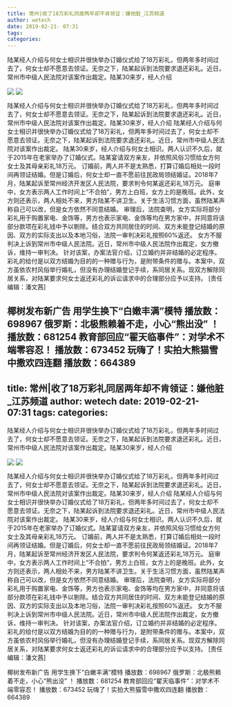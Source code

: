 ```yaml
---
title: 常州|收了18万彩礼同居两年却不肯领证：嫌他脏_江苏频道
author: wetech
date: 2019-02-21- 07:31
tags: 
categories: 
---
```

陆某经人介绍与何女士相识并很快举办订婚仪式给了18万彩礼，但两年多时间过去了，何女士却不愿意去领证。无奈之下，陆某起诉到法院要求退还彩礼。近日，常州市中级人民法院对该案作出裁定。陆某30来岁，经人介绍
<!-- more -->
                
<img align="center" border="0" src="http://p1.ifengimg.com/a/2019_08/0ff187f04e921ba_size26_w580_h367.jpg" />
                
<img align="center" border="0" src="http://p2.ifengimg.com/a/2016/0810/204c433878d5cf9size1_w16_h16.png" />
                
            
陆某经人介绍与何女士相识并很快举办订婚仪式给了18万彩礼，但两年多时间过去了，何女士却不愿意去领证。无奈之下，陆某起诉到法院要求退还彩礼。近日，常州市中级人民法院对该案作出裁定。陆某30来岁，经人介绍
陆某经人介绍与何女士相识并很快举办订婚仪式给了18万彩礼，但两年多时间过去了，何女士却不愿意去领证。无奈之下，陆某起诉到法院要求退还彩礼。近日，常州市中级人民法院对该案作出裁定。
陆某30来岁，经人介绍与何女士相识。两人认识不久后，就于2015年在老家举办了订婚仪式。陆某宴请双方亲友，并依照风俗习惯给女方何女士及其母亲彩礼18万元。
订婚前，两人并不是太熟悉，打算订婚后相处一段时间再领证结婚。但是订婚后，何女士却一直不愿前往民政局领结婚证。2018年7月，陆某起诉至常州经济开发区人民法院，要求判令何某返还彩礼18万元。
庭审中，女方表示两人工作时间上“不合拍”，男方上白班，女方上的是晚班。此外，女方则还表示，两人相处不来，男方陆某不讲卫生。关于生活习惯方面，虽然陆某声称自己可以改，但是女方依然不同意结婚。
审理后，法院查明，女方实际将部分彩礼用于购置家电、金饰等，男方也表示家电、金饰等均在男方家中，并同意将该部分款项在彩礼钱中予以剔除。结合双方共同居住的时间、双方未能登记结婚的原因、双方的实际支出以及本地习俗，法院一审判决彩礼按照60%返还。
女方不服判决上诉到常州市中级人民法院。近日，常州市中级人民法院作出裁定，女方撤诉，维持一审判决。
针对该案，办案法官介绍，订立婚约并非结婚的必定程序。彩礼的给付是以双方结婚为目的的一种赠与行为，是附带条件的赠与。本案中，双方虽依农村风俗举行婚礼，但没有办理结婚登记手续，系同居关系。现双方解除同居关系，对陆某要求何女士返还彩礼的诉讼请求中的合理部分应予以支持。
[责任编辑：潘文茜]
            
椰树发布新广告 用学生换下“白嫩丰满”模特
播放数：698967
俄罗斯：北极熊赖着不走，小心“熊出没” ！
播放数：681254
教育部回应“翟天临事件”：对学术不端零容忍！
播放数：673452
玩嗨了！实拍大熊猫雪中撒欢四连翻
播放数：664389
---
title: 常州|收了18万彩礼同居两年却不肯领证：嫌他脏_江苏频道
author: wetech
date: 2019-02-21- 07:31
tags: 
categories: 
---
陆某经人介绍与何女士相识并很快举办订婚仪式给了18万彩礼，但两年多时间过去了，何女士却不愿意去领证。无奈之下，陆某起诉到法院要求退还彩礼。近日，常州市中级人民法院对该案作出裁定。陆某30来岁，经人介绍
<!-- more -->
                
<img align="center" border="0" src="http://p1.ifengimg.com/a/2019_08/0ff187f04e921ba_size26_w580_h367.jpg" />
                
<img align="center" border="0" src="http://p2.ifengimg.com/a/2016/0810/204c433878d5cf9size1_w16_h16.png" />
                
            
陆某经人介绍与何女士相识并很快举办订婚仪式给了18万彩礼，但两年多时间过去了，何女士却不愿意去领证。无奈之下，陆某起诉到法院要求退还彩礼。近日，常州市中级人民法院对该案作出裁定。陆某30来岁，经人介绍
陆某经人介绍与何女士相识并很快举办订婚仪式给了18万彩礼，但两年多时间过去了，何女士却不愿意去领证。无奈之下，陆某起诉到法院要求退还彩礼。近日，常州市中级人民法院对该案作出裁定。
陆某30来岁，经人介绍与何女士相识。两人认识不久后，就于2015年在老家举办了订婚仪式。陆某宴请双方亲友，并依照风俗习惯给女方何女士及其母亲彩礼18万元。
订婚前，两人并不是太熟悉，打算订婚后相处一段时间再领证结婚。但是订婚后，何女士却一直不愿前往民政局领结婚证。2018年7月，陆某起诉至常州经济开发区人民法院，要求判令何某返还彩礼18万元。
庭审中，女方表示两人工作时间上“不合拍”，男方上白班，女方上的是晚班。此外，女方则还表示，两人相处不来，男方陆某不讲卫生。关于生活习惯方面，虽然陆某声称自己可以改，但是女方依然不同意结婚。
审理后，法院查明，女方实际将部分彩礼用于购置家电、金饰等，男方也表示家电、金饰等均在男方家中，并同意将该部分款项在彩礼钱中予以剔除。结合双方共同居住的时间、双方未能登记结婚的原因、双方的实际支出以及本地习俗，法院一审判决彩礼按照60%返还。
女方不服判决上诉到常州市中级人民法院。近日，常州市中级人民法院作出裁定，女方撤诉，维持一审判决。
针对该案，办案法官介绍，订立婚约并非结婚的必定程序。彩礼的给付是以双方结婚为目的的一种赠与行为，是附带条件的赠与。本案中，双方虽依农村风俗举行婚礼，但没有办理结婚登记手续，系同居关系。现双方解除同居关系，对陆某要求何女士返还彩礼的诉讼请求中的合理部分应予以支持。
[责任编辑：潘文茜]
            
椰树发布新广告 用学生换下“白嫩丰满”模特
播放数：698967
俄罗斯：北极熊赖着不走，小心“熊出没” ！
播放数：681254
教育部回应“翟天临事件”：对学术不端零容忍！
播放数：673452
玩嗨了！实拍大熊猫雪中撒欢四连翻
播放数：664389
